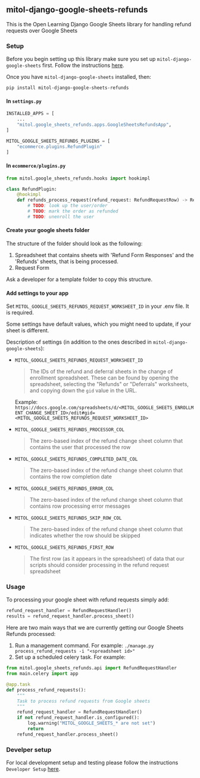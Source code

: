 mitol-django-google-sheets-refunds
---

This is the Open Learning Django Google Sheets library for handling refund requests over Google Sheets
### Setup
Before you begin setting up this library make sure you set up `mitol-django-google-sheets` first. Follow the instructions [here](https://github.com/mitodl/ol-django/blob/85bea3ec5da01180ef943deb89b14d1463eb7c21/src/mitol/google_sheets/README.md).

Once you have `mitol-django-google-sheets` installed, then:

`pip install mitol-django-google-sheets-refunds`

#### In `settings.py`

```python
INSTALLED_APPS = [
    ...
    "mitol.google_sheets_refunds.apps.GoogleSheetsRefundsApp",
]
```


```python
MITOL_GOOGLE_SHEETS_REFUNDS_PLUGINS = [
    "ecommerce.plugins.RefundPlugin"
]
```

#### In `ecommerce/plugins.py`
```python
from mitol.google_sheets_refunds.hooks import hookimpl

class RefundPlugin:
    @hookimpl
    def refunds_process_request(refund_request: RefundRequestRow) -> RefundResult:
        # TODO: look up the user/order
        # TODO: mark the order as refunded
        # TODO: unenroll the user
```

#### Create your google sheets folder
The structure of the folder should look as the following:

1. Spreadsheet that contains sheets with 'Refund Form Responses' and the 'Refunds' sheets, that is being processed.
2. Request Form

Ask a developer for a template folder to copy this structure.


#### Add settings to your app

Set `MITOL_GOOGLE_SHEETS_REFUNDS_REQUEST_WORKSHEET_ID` in your .env file. It is required.

Some settings have default values, which you might need to update, if your sheet is different.

Description of settings (in addition to the ones described in `mitol-django-google-sheets`):

- `MITOL_GOOGLE_SHEETS_REFUNDS_REQUEST_WORKSHEET_ID`
  > The IDs of the refund and deferral sheets in the change of enrollment spreadsheet. These can
    be found by opening the spreadsheet, selecting the "Refunds" or "Deferrals" worksheets, and
    copying down the `gid` value in the URL.

    Example:
    `https://docs.google.com/spreadsheets/d/<MITOL_GOOGLE_SHEETS_ENROLLMENT_CHANGE_SHEET_ID>/edit#gid=<MITOL_GOOGLE_SHEETS_REFUNDS_REQUEST_WORKSHEET_ID>`


- `MITOL_GOOGLE_SHEETS_REFUNDS_PROCESSOR_COL`
  > The zero-based index of the refund change sheet column that contains the user that processed the row

- `MITOL_GOOGLE_SHEETS_REFUNDS_COMPLETED_DATE_COL`
  > The zero-based index of the refund change sheet column that contains the row completion date

- `MITOL_GOOGLE_SHEETS_REFUNDS_ERROR_COL`
  > The zero-based index of the refund change sheet column that contains row processing error messages

- `MITOL_GOOGLE_SHEETS_REFUNDS_SKIP_ROW_COL`
  > The zero-based index of the refund change sheet column that indicates whether the row should be skipped

- `MITOL_GOOGLE_SHEETS_REFUNDS_FIRST_ROW`
  > The first row (as it appears in the spreadsheet) of data that our scripts should consider processing in the refund request spreadsheet


### Usage
To processing your google sheet with refund requests simply add:
```python
refund_request_handler = RefundRequestHandler()
results = refund_request_handler.process_sheet()
```


Here are two main ways that we are currently getting our Google Sheets Refunds processed:

1. Run a management command. For example:
`./manage.py process_refund_requests -i "<spreadsheet id>"`
2. Set up a scheduled celery task. For example:
```python
from mitol.google_sheets_refunds.api import RefundRequestHandler
from main.celery import app

@app.task
def process_refund_requests():
    """
    Task to process refund requests from Google sheets
    """
    refund_request_handler = RefundRequestHandler()
    if not refund_request_handler.is_configured():
        log.warning("MITOL_GOOGLE_SHEETS_* are not set")
        return
    refund_request_handler.process_sheet()
```

### Develper setup
For local development setup and testing please follow the instructions `Developer Setup` [here](https://github.com/mitodl/ol-django/blob/85bea3ec5da01180ef943deb89b14d1463eb7c21/src/mitol/google_sheets/README.md#developer-setup).
